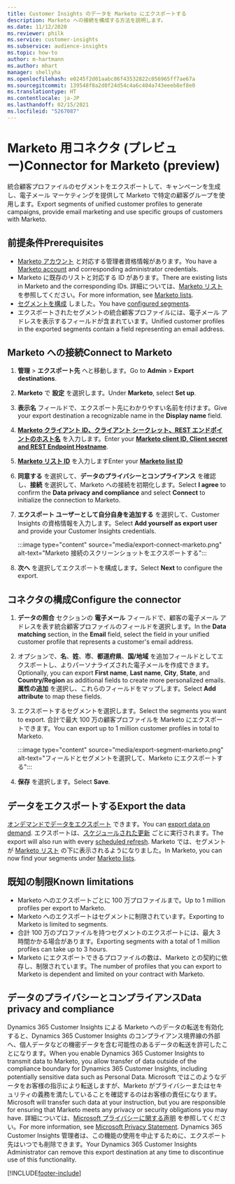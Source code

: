 ```yaml
---
title: Customer Insights のデータを Marketo にエクスポートする
description: Marketo への接続を構成する方法を説明します。
ms.date: 11/12/2020
ms.reviewer: philk
ms.service: customer-insights
ms.subservice: audience-insights
ms.topic: how-to
author: m-hartmann
ms.author: mhart
manager: shellyha
ms.openlocfilehash: e0245f2d01aabc86f43532822c056965ff7ae67a
ms.sourcegitcommit: 139548f8a2d0f24d54c4a6c404a743eeeb8ef8e0
ms.translationtype: HT
ms.contentlocale: ja-JP
ms.lasthandoff: 02/15/2021
ms.locfileid: "5267087"
---
```

# <a name="connector-for-marketo-preview"></a><span data-ttu-id="e6da2-103">Marketo 用コネクタ (プレビュー)</span><span class="sxs-lookup"><span data-stu-id="e6da2-103">Connector for Marketo (preview)</span></span>

<span data-ttu-id="e6da2-104">統合顧客プロファイルのセグメントをエクスポートして、キャンペーンを生成し、電子メール マーケティングを提供して Marketo で特定の顧客グループを使用します。</span><span class="sxs-lookup"><span data-stu-id="e6da2-104">Export segments of unified customer profiles to generate campaigns, provide email marketing and use specific groups of customers with Marketo.</span></span>

## <a name="prerequisites"></a><span data-ttu-id="e6da2-105">前提条件</span><span class="sxs-lookup"><span data-stu-id="e6da2-105">Prerequisites</span></span>

-   <span data-ttu-id="e6da2-106">[Marketo アカウント](https://login.marketo.com/) と対応する管理者資格情報があります。</span><span class="sxs-lookup"><span data-stu-id="e6da2-106">You have a [Marketo account](https://login.marketo.com/) and corresponding administrator credentials.</span></span>
-   <span data-ttu-id="e6da2-107">Marketo に既存のリストと対応する ID があります。</span><span class="sxs-lookup"><span data-stu-id="e6da2-107">There are existing lists in Marketo and the corresponding IDs.</span></span> <span data-ttu-id="e6da2-108">詳細については、[Marketo リスト](https://docs.marketo.com/display/public/DOCS/Understanding+Static+Lists) を参照してください。</span><span class="sxs-lookup"><span data-stu-id="e6da2-108">For more information, see [Marketo lists](https://docs.marketo.com/display/public/DOCS/Understanding+Static+Lists).</span></span>
-   <span data-ttu-id="e6da2-109">[セグメントを構成](segments.md) しました。</span><span class="sxs-lookup"><span data-stu-id="e6da2-109">You have [configured segments](segments.md).</span></span>
-   <span data-ttu-id="e6da2-110">エクスポートされたセグメントの統合顧客プロファイルには、電子メール アドレスを表示するフィールドが含まれています。</span><span class="sxs-lookup"><span data-stu-id="e6da2-110">Unified customer profiles in the exported segments contain a field representing an email address.</span></span>

## <a name="connect-to-marketo"></a><span data-ttu-id="e6da2-111">Marketo への接続</span><span class="sxs-lookup"><span data-stu-id="e6da2-111">Connect to Marketo</span></span>

1. <span data-ttu-id="e6da2-112">**管理** > **エクスポート先** へと移動します。</span><span class="sxs-lookup"><span data-stu-id="e6da2-112">Go to **Admin** > **Export destinations**.</span></span>

1. <span data-ttu-id="e6da2-113">**Marketo** で **設定** を選択します。</span><span class="sxs-lookup"><span data-stu-id="e6da2-113">Under **Marketo**, select **Set up**.</span></span>

1. <span data-ttu-id="e6da2-114">**表示名** フィールドで、エクスポート先にわかりやすい名前を付けます。</span><span class="sxs-lookup"><span data-stu-id="e6da2-114">Give your export destination a recognizable name in the **Display name** field.</span></span>

1. <span data-ttu-id="e6da2-115">**[Marketo クライアント ID、クライアント シークレット、REST エンドポイントのホスト名](https://developers.marketo.com/rest-api/authentication/)** を入力します。</span><span class="sxs-lookup"><span data-stu-id="e6da2-115">Enter your **[Marketo client ID, Client secret and REST Endpoint Hostname](https://developers.marketo.com/rest-api/authentication/)**.</span></span>

1. <span data-ttu-id="e6da2-116">**[Marketo リスト ID](https://docs.marketo.com/display/public/DOCS/Understanding+Static+Lists)** を入力します</span><span class="sxs-lookup"><span data-stu-id="e6da2-116">Enter your **[Marketo list ID](https://docs.marketo.com/display/public/DOCS/Understanding+Static+Lists)**</span></span> 

1. <span data-ttu-id="e6da2-117">**同意する** を選択して、**データのプライバシーとコンプライアンス** を確認し、**接続** を選択して、Marketo への接続を初期化します。</span><span class="sxs-lookup"><span data-stu-id="e6da2-117">Select **I agree** to confirm the **Data privacy and compliance** and select **Connect** to initialize the connection to Marketo.</span></span>

1. <span data-ttu-id="e6da2-118">**エクスポート ユーザーとして自分自身を追加する** を選択して、Customer Insights の資格情報を入力します。</span><span class="sxs-lookup"><span data-stu-id="e6da2-118">Select **Add yourself as export user** and provide your Customer Insights credentials.</span></span>

   :::image type="content" source="media/export-connect-marketo.png" alt-text="Marketo 接続のスクリーンショットをエクスポートする":::

1. <span data-ttu-id="e6da2-120">**次へ** を選択してエクスポートを構成します。</span><span class="sxs-lookup"><span data-stu-id="e6da2-120">Select **Next** to configure the export.</span></span>

## <a name="configure-the-connector"></a><span data-ttu-id="e6da2-121">コネクタの構成</span><span class="sxs-lookup"><span data-stu-id="e6da2-121">Configure the connector</span></span>

1. <span data-ttu-id="e6da2-122">**データの照合** セクションの **電子メール** フィールドで、顧客の電子メール アドレスを表す統合顧客プロファイルのフィールドを選択します。</span><span class="sxs-lookup"><span data-stu-id="e6da2-122">In the **Data matching** section, in the **Email** field, select the field in your unified customer profile that represents a customer's email address.</span></span> 

1. <span data-ttu-id="e6da2-123">オプションで、**名**、**姓**、**市**、**都道府県**、**国/地域** を追加フィールドとしてエクスポートし、よりパーソナライズされた電子メールを作成できます。</span><span class="sxs-lookup"><span data-stu-id="e6da2-123">Optionally, you can export **First name**, **Last name**, **City**, **State**, and **Country/Region**  as additional fields to create more personalized emails.</span></span> <span data-ttu-id="e6da2-124">**属性の追加** を選択し、これらのフィールドをマップします。</span><span class="sxs-lookup"><span data-stu-id="e6da2-124">Select **Add attribute** to map these fields.</span></span>

1. <span data-ttu-id="e6da2-125">エクスポートするセグメントを選択します。</span><span class="sxs-lookup"><span data-stu-id="e6da2-125">Select the segments you want to export.</span></span> <span data-ttu-id="e6da2-126">合計で最大 100 万の顧客プロファイルを Marketo にエクスポートできます。</span><span class="sxs-lookup"><span data-stu-id="e6da2-126">You can export up to 1 million customer profiles in total to Marketo.</span></span>

   :::image type="content" source="media/export-segment-marketo.png" alt-text="フィールドとセグメントを選択して、Marketo にエクスポートする":::

1. <span data-ttu-id="e6da2-128">**保存** を選択します。</span><span class="sxs-lookup"><span data-stu-id="e6da2-128">Select **Save**.</span></span>

## <a name="export-the-data"></a><span data-ttu-id="e6da2-129">データをエクスポートする</span><span class="sxs-lookup"><span data-stu-id="e6da2-129">Export the data</span></span>

<span data-ttu-id="e6da2-130">[オンデマンドでデータをエクスポート](export-destinations.md) できます。</span><span class="sxs-lookup"><span data-stu-id="e6da2-130">You can [export data on demand](export-destinations.md).</span></span> <span data-ttu-id="e6da2-131">エクスポートは、[スケジュールされた更新](system.md#schedule-tab) ごとに実行されます。</span><span class="sxs-lookup"><span data-stu-id="e6da2-131">The export will also run with every [scheduled refresh](system.md#schedule-tab).</span></span> <span data-ttu-id="e6da2-132">Marketo では、セグメントが [Marketo リスト](ttps://docs.marketo.com/display/public/DOCS/Understanding+Static+Lists) の下に表示されるようになりました。</span><span class="sxs-lookup"><span data-stu-id="e6da2-132">In Marketo, you can now find your segments under [Marketo lists](ttps://docs.marketo.com/display/public/DOCS/Understanding+Static+Lists).</span></span>

## <a name="known-limitations"></a><span data-ttu-id="e6da2-133">既知の制限</span><span class="sxs-lookup"><span data-stu-id="e6da2-133">Known limitations</span></span>

- <span data-ttu-id="e6da2-134">Marketo へのエクスポートごとに 100 万プロファイルまで。</span><span class="sxs-lookup"><span data-stu-id="e6da2-134">Up to 1 million profiles per export to Marketo.</span></span>
- <span data-ttu-id="e6da2-135">Marketo へのエクスポートはセグメントに制限されています。</span><span class="sxs-lookup"><span data-stu-id="e6da2-135">Exporting to Marketo is limited to segments.</span></span>
- <span data-ttu-id="e6da2-136">合計 100 万のプロファイルを持つセグメントのエクスポートには、最大 3 時間かかる場合があります。</span><span class="sxs-lookup"><span data-stu-id="e6da2-136">Exporting segments with a total of 1 million profiles can take up to 3 hours.</span></span> 
- <span data-ttu-id="e6da2-137">Marketo にエクスポートできるプロファイルの数は、Marketo との契約に依存し、制限されています。</span><span class="sxs-lookup"><span data-stu-id="e6da2-137">The number of profiles that you can export to Marketo is dependent and limited on your contract with Marketo.</span></span>

## <a name="data-privacy-and-compliance"></a><span data-ttu-id="e6da2-138">データのプライバシーとコンプライアンス</span><span class="sxs-lookup"><span data-stu-id="e6da2-138">Data privacy and compliance</span></span>

<span data-ttu-id="e6da2-139">Dynamics 365 Customer Insights による Marketo へのデータの転送を有効化すると、Dynamics 365 Customer Insights のコンプライアンス境界線の外部へ、個人データなどの機密データを含む可能性のあるデータの転送を許可したことになります。</span><span class="sxs-lookup"><span data-stu-id="e6da2-139">When you enable Dynamics 365 Customer Insights to transmit data to Marketo, you allow transfer of data outside of the compliance boundary for Dynamics 365 Customer Insights, including potentially sensitive data such as Personal Data.</span></span> <span data-ttu-id="e6da2-140">Microsoft ではこのようなデータをお客様の指示により転送しますが、Marketo がプライバシーまたはセキュリティの義務を満たしていることを確認するのはお客様の責任になります。</span><span class="sxs-lookup"><span data-stu-id="e6da2-140">Microsoft will transfer such data at your instruction, but you are responsible for ensuring that Marketo meets any privacy or security obligations you may have.</span></span> <span data-ttu-id="e6da2-141">詳細については、[Microsoft プライバシーに関する声明](https://go.microsoft.com/fwlink/?linkid=396732) を参照してください。</span><span class="sxs-lookup"><span data-stu-id="e6da2-141">For more information, see [Microsoft Privacy Statement](https://go.microsoft.com/fwlink/?linkid=396732).</span></span>
<span data-ttu-id="e6da2-142">Dynamics 365 Customer Insights 管理者は、この機能の使用を中止するために、エクスポート先はいつでも削除できます。</span><span class="sxs-lookup"><span data-stu-id="e6da2-142">Your Dynamics 365 Customer Insights Administrator can remove this export destination at any time to discontinue use of this functionality.</span></span>


[!INCLUDE[footer-include](../includes/footer-banner.md)]